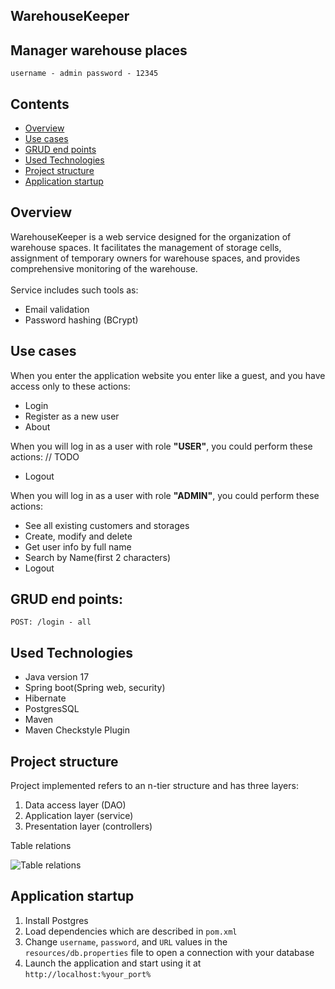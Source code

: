 **WarehouseKeeper**
-----
Manager warehouse places
----
`username - admin
password - 12345`
## Contents
+ [Overview](#Overview)
+ [Use cases](#Use-cases)
+ [GRUD end points](#Rest-end-points) 
+ [Used Technologies](#Used-Technologies)
+ [Project structure](#Project-structure)
+ [Application startup](#Application-startup)

<a name="Overview"></a>
## Overview
WarehouseKeeper is a web service designed for the organization of warehouse spaces. It facilitates the management of storage cells, assignment of temporary owners for warehouse spaces, and provides comprehensive monitoring of the warehouse.
<br><br>Service includes such tools as:
- Email validation
- Password hashing (BCrypt)

## Use cases
When you enter the application website you enter like a guest, and you have access only to these actions:
* Login
* Register as a new user
* About

When you will log in as a user with role <b>"USER"</b>, you could perform these actions:
// TODO
* Logout

When you will log in as a user with role <b>"ADMIN"</b>, you could perform these actions:
* See all existing customers and storages
* Create, modify and delete
* Get user info by full name
* Search by Name(first 2 characters)
* Logout

<a name="Rest-end-points"></a>
## GRUD end points:
```
POST: /login - all

```

<a name="Used-Technologies"></a>
## Used Technologies
* Java version 17
* Spring boot(Spring web, security)
* Hibernate
* PostgresSQL
* Maven
* Maven Checkstyle Plugin

<a name="Project-structure"></a>
## Project structure
Project implemented refers to an n-tier structure and has three layers:

1. Data access layer (DAO)
1. Application layer (service)
1. Presentation layer (controllers)

Table relations

![Table relations](images/entitySchema.png)

<a name="Application-startup"></a>
## Application startup
1. Install Postgres
1. Load dependencies which are described in `pom.xml`
1. Change `username`, `password`, and `URL` values in the `resources/db.properties` file to open a connection with your database
1. Launch the application and start using it at `http://localhost:%your_port%`

